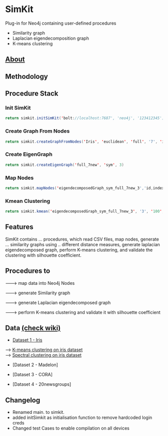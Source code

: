 # SimKit
Plug-in for Neo4j containing user-defined procedures 
  * Similarity graph
  * Laplacian eigendecomposition graph
  * K-means clustering

## [About](https://github.com/Graphistics/simkit/wiki)

## Methodology

## Procedure Stack

### Init SimKit
```java
return simkit.initSimKit('bolt://localhost:7687', 'neo4j', '123412345')
```

### Create Graph From Nodes
```java
return simkit.createGraphFromNodes('Iris', 'euclidean', 'full', '7', 'index, target')
```

### Create EigenGraph
```java
return simkit.createEigenGraph('full_7new', 'sym', 3)
```

### Map Nodes
```java
return simkit.mapNodes('eigendecomposedGraph_sym_full_7new_3','id,index, target,sepal_length,sepal_width,petal_length,petal_width')
```

### Kmean Clustering
```java
return simkit.kmean('eigendecomposedGraph_sym_full_7new_3', '3', '100', 'euclidean')
```

## Features 

SimKit contains ... procedures, which read CSV files, map nodes, generate ... similarity graphs using .. different distance measures, generate laplacian eigendecomposed graph, perform K-means clustering, and validate the clustering with silhouette coefficient. 

## Procedures to
---> map data into Neo4j Nodes

---> generate Similarity graph

---> generate Laplacian eigendecomposed graph

---> perform K-means clustering and validate it with silhouette coefficient

## Data [(check wiki)](https://github.com/Graphistics/simkit/wiki)

* [Dataset 1 - Iris ](https://www.kaggle.com/datasets/uciml/iris)

--> [K-means clustering on iris dataset](https://www.kaggle.com/code/khotijahs1/k-means-clustering-of-iris-dataset) \
--> [Spectral clustering on iris dataset](https://evoq-eval.siam.org/Portals/0/Publications/SIURO/Vol4/SPECTRAL_CLUSTERING_AND_VISUALIZATION.pdf?ver=2018-04-06-103239-570)

* [Dataset 2 - Madelon]

* [Dataset 3 - CORA]
 
* [Dataset 4 - 20newsgroups]


## Changelog
- Renamed main. to simkit.
- added initSimkit as initialisation function to remove hardcoded login creds
- Changed test Cases to enable compilation on all devices



